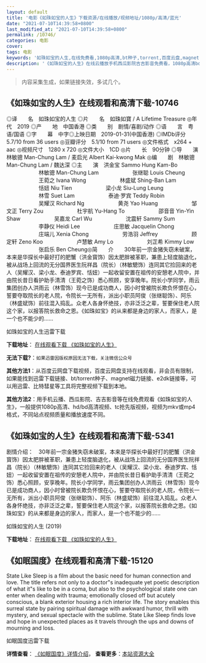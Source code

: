 ```yaml
---
layout: default
title: '电影《如珠如宝的人生》下载资源/在线播放/视频地址/1080p/高清/蓝光'
date: "2021-07-10T14:39:58+0800"
last_modified_at: "2021-07-10T14:39:58+0800"
permalink: /10746/
categories: 电影
cover:
tags: 电影
keywords: '如珠如宝的人生,在线免费看,1080p高清,bt种子,torrent,百度云盘,magnet,磁力链,迅雷下载资源'
description: '《如珠如宝的人生》在线云播放手机西瓜影院吉吉影音免费看，1080p高清bd/hd未删减完整版和tc抢先枪版，mkv/mp4格式，附带bt/torrent种子、magnet/磁力链、百度云盘、网盘资源迅雷下载链接'
---
```


>内容采集生成，如果链接失效，多试几个。


## 《如珠如宝的人生》在线观看和高清下载-10746

◎译　　名　如珠如宝的人生 ◎片　　名　如珠如寶 / A Lifetime Treasure ◎年　　代　2019 ◎产　　地　中国香港 ◎类　　别　剧情/喜剧/动作 ◎语　　言　粤语/国语 ◎字　　幕　中字◎上映日期　2019-01-31(中国香港) ◎IMDb评分　5.7/10 from 36 users ◎豆瓣评分　5.1/10 from 71 users ◎文件格式　x264 + aac ◎视频尺寸　1280 x 720 ◎文件大小　1CD ◎片　　长　90分钟 ◎导　　演　林敏骢 Man-Chung Lam / 麦启光 Albert Kai-kwong Mak ◎编　　剧　林敏骢 Man-Chung Lam / 魏达深 ◎主　　演　洪金宝 Sammo Hung Kam-Bo 　　　　　　林敏骢 Man-Chung Lam 　　　　　　张继聪 Louis Cheung 　　　　　　王菀之 Ivana Wong 　　　　　　林盛斌 Shing-Ban Lam 　　　　　　恬妞 Niu Tien 　　　　　　梁小龙 Siu-Lung Leung 　　　　　　林雪 Suet Lam 　　　　　　泰迪·罗宾 Teddy Robin 　　　　　　吴耀汉 Richard Ng 　　　　　　黄尧 Yao Huang 　　　　　　邹文正 Terry Zou 　　　　　　杜宇航 Yu-Hang To 　　　　　　邵音音 Yin-Yin Shaw 　　　　　　吴嘉龙 Carl Wu 　　　　　　沈震轩 Sammy Sum 　　　　　　李静仪 Heidi Lee 　　　　　　庄思敏 Jacquelin Chong 　　　　　　庄端儿 Xenia Chong 　　　　　　劳浩羽 Jeffrey 　　　　　　顾定轩 Zeno Koo 　　　　　　卢慧敏 Amy Lo 　　　　　　刘芷希 Kimmy Low 　　　　　　张启乐 Ben Cheung◎简　　介　　30年前一宗金猪失窃未破案，本来是华探长中最好打的肥蟹（洪金寳饰）因太肥胖被革职，兼患上轻度脑退化，被从战场上回流的无分国界医生阮祥昌（院长）（林敏驄饰）连同其它捡回来的老人（吴耀汉、梁小龙、泰迪罗宾、恬妞）一起收留安置在祖传的安憩老人院中，并由院长昔日看护助手清清（王菀之饰）悉心照顾，安享晚年。院长小学同学，雨云集团创办人洪雨云（林雪饰）现今已是成功商人，因小时曾被院长欺负怀恨在心，誓要夺取院长的老人院，令院长一无所有，派出小职员阿俊（张继聪饰）、阿乐（林盛斌饰）前往混入捣乱。众老人各身怀绝技，亦非泛泛之辈，誓要保住老人院这个家，以报答院长救命之恩。《如珠如宝》的从来都是身边的家人，而家人，是一个也不能少的……


如珠如宝的人生迅雷下载

**下载地址**： [在线观看下载 《如珠如宝的人生》](https://www.993dy.com//vod-detail-id-35810.html) 


**无法下载?**：`如果迅雷因版权原因无法下载，关注微信公众号 `

**其他方法1**：从百度云网盘下载视频，百度云网盘支持在线观看，非会员有限制，如果能找到迅雷下载链接、bt/torrent种子、magnet磁力链接、e2dk链接等，可以用迅雷、比特彗星等工具将完整视频下载到本地。

**其他方法2**：用手机云播、西瓜影院、吉吉影音等在线免费观看《如珠如宝的人生》，一般提供1080p高清、hd/bd高清视频、tc抢先版视频，视频为mkv或mp4格式，不同站点视频质量和播放速度不同。


## 《如珠如宝的人生》在线观看和高清下载-5341

剧情介绍：　30年前一宗金猪失窃未破案，本来是华探长中最好打的肥蟹（洪金寳饰）因太肥胖被革职，兼患上轻度脑退化，被从战场上回流的无分国界医生阮祥昌（院长）（林敏驄饰）连同其它捡回来的老人（吴耀汉、梁小龙、泰迪罗宾、恬妞）一起收留安置在祖传的安憩老人院中，并由院长昔日看护助手清清（王菀之饰）悉心照顾，安享晚年。院长小学同学，雨云集团创办人洪雨云（林雪饰）现今已是成功商人，因小时曾被院长欺负怀恨在心，誓要夺取院长的老人院，令院长一无所有，派出小职员阿俊（张继聪饰）、阿乐（林盛斌饰）前往混入捣乱。众老人各身怀绝技，亦非泛泛之辈，誓要保住老人院这个家，以报答院长救命之恩。《如珠如宝》的从来都是身边的家人，而家人，是一个也不能少的……


如珠如宝的人生 (2019)

**下载地址**： [在线观看下载 《如珠如宝的人生》](https://www.btbtdy.me/btdy/dy16359.html) 


## 《如眠国度》在线观看和高清下载-15120

State Like Sleep is a film about the basic need for human connection and love. The title refers not only to a doctor"s inadequate yet poetic description of what it"s like to be in a coma, but also to the psychological state one can enter when dealing with trauma; emotionally closed off but acutely conscious, a blank exterior housing a rich interior life. The story enables this surreal state by pairing spiritual damage with awkward humor, thrill with mystery, and sexual spectacle with the sublime. State Like Sleep finds love and hope in unexpected places as it travels through the ups and downs of mourning and loss.


如眠国度迅雷下载

**详情查看**： [《如眠国度》详情介绍](/movie/15120/)， **查看更多**：[本站资源大全](/movie/t/all/)

